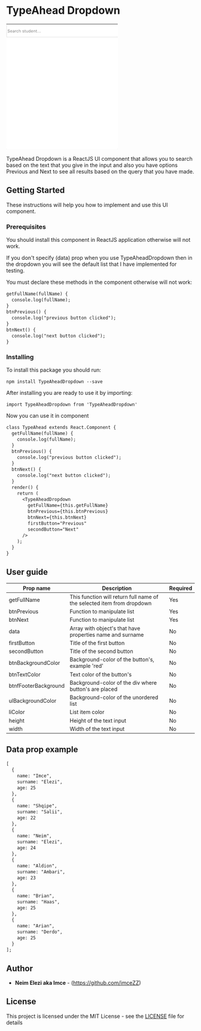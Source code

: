# TypeAhead Dropdown

![](typeAheadDropdownGIF.gif)

TypeAhead Dropdown is a ReactJS UI component that allows you to search based on the text that you give in the input and also you have options Previous and Next to see all results based on the query that you have made.

## Getting Started

These instructions will help you how to implement and use this UI component.

### Prerequisites

You should install this component in ReactJS application otherwise will not work.

If you don't specify (data) prop when you use TypeAheadDropdown then in the dropdown you will see the default list that I have implemented for testing.

You must declare these methods in the component otherwise will not work:

```
getFullName(fullName) {
  console.log(fullName);
}
btnPrevious() {
  console.log("previous button clicked");
}
btnNext() {
  console.log("next button clicked");
}
```

### Installing

To install this package you should run:

```
npm install TypeAheadDropdown --save
```

After installing you are ready to use it by importing:

```
import TypeAheadDropdown from 'TypeAheadDropdown'
```

Now you can use it in component

```
class TypeAhead extends React.Component {
  getFullName(fullName) {
    console.log(fullName);
  }
  btnPrevious() {
    console.log("previous button clicked");
  }
  btnNext() {
    console.log("next button clicked");
  }
  render() {
    return (
      <TypeAheadDropdown
        getFullName={this.getFullName}
        btnPrevious={this.btnPrevious}
        btnNext={this.btnNext}
        firstButton="Previous"
        secondButton="Next"
      />
    );
  }
}
```

## User guide

| Prop name            | Description                                                            | Required |
| -------------------- | ---------------------------------------------------------------------- | -------- |
| getFullName          | This function will return full name of the selected item from dropdown | Yes      |
| btnPrevious          | Function to manipulate list                                            | Yes      |
| btnNext              | Function to manipulate list                                            | Yes      |
| data                 | Array with object's that have properties name and surname              | No       |
| firstButton          | Title of the first button                                              | No       |
| secondButton         | Title of the second button                                             | No       |
| btnBackgroundColor   | Background-color of the button's, example 'red'                        | No       |
| btnTextColor         | Text color of the button's                                             | No       |
| btnfFooterBackground | Background-color of the div where button's are placed                  | No       |
| ulBackgroundColor    | Background-color of the unordered list                                 | No       |
| liColor              | List item color                                                        | No       |
| height               | Height of the text input                                               | No       |
| width                | Width of the text input                                                | No       |

## Data prop example

```
[
  {
    name: "Imce",
    surname: "Elezi",
    age: 25
  },
  {
    name: "Shqipe",
    surname: "Salii",
    age: 22
  },
  {
    name: "Neim",
    surname: "Elezi",
    age: 24
  },
  {
    name: "Aldion",
    surname: "Ambari",
    age: 23
  },
  {
    name: "Brian",
    surname: "Haas",
    age: 25
  },
  {
    name: "Arian",
    surname: "Derdo",
    age: 25
  }
];
```

## Author

- **Neim Elezi aka Imce** - (https://github.com/imceZZ)

## License

This project is licensed under the MIT License - see the [LICENSE](LICENSE) file for details

